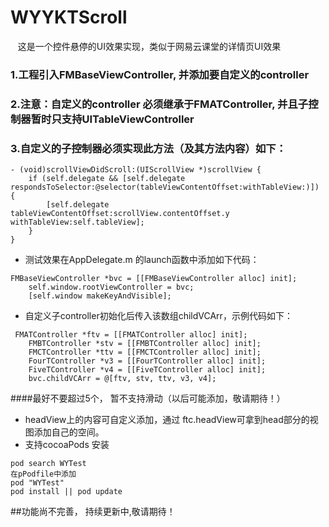 # WYYKTScroll
    这是一个控件悬停的UI效果实现，类似于网易云课堂的详情页UI效果
### 1.工程引入FMBaseViewController, 并添加要自定义的controller
### 2.注意：自定义的controller 必须继承于FMATController, 并且子控制器暂时只支持UITableViewController
### 3.自定义的子控制器必须实现此方法（及其方法内容）如下：

````
- (void)scrollViewDidScroll:(UIScrollView *)scrollView {
    if (self.delegate && [self.delegate respondsToSelector:@selector(tableViewContentOffset:withTableView:)]) {
        [self.delegate tableViewContentOffset:scrollView.contentOffset.y withTableView:self.tableView];
    }
}
````
* 测试效果在AppDelegate.m 的launch函数中添加如下代码：
````
FMBaseViewController *bvc = [[FMBaseViewController alloc] init];
    self.window.rootViewController = bvc;
    [self.window makeKeyAndVisible];
````
* 自定义子controller初始化后传入该数组childVCArr，示例代码如下：
````
 FMATController *ftv = [[FMATController alloc] init];
    FMBTController *stv = [[FMBTController alloc] init];
    FMCTController *ttv = [[FMCTController alloc] init];
    FourTController *v3 = [[FourTController alloc] init];
    FiveTController *v4 = [[FiveTController alloc] init];
    bvc.childVCArr = @[ftv, stv, ttv, v3, v4];
````
####最好不要超过5个， 暂不支持滑动（以后可能添加，敬请期待！）
* headView上的内容可自定义添加，通过 ftc.headView可拿到head部分的视图添加自己的空间。
* 支持cocoaPods 安装 
````
pod search WYTest
在pPodfile中添加
pod "WYTest"
pod install || pod update
````
##功能尚不完善， 持续更新中,敬请期待！
